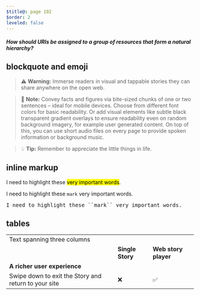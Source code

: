 ```yaml
---
$title@: page 102
$order: 2
leveled: false
---
```


#### *How should URIs be assigned to a group of resources that form a natural hierarchy?*


## blockquote and emoji <a name="blockquote-and-emoji"></a>

> ⚠️ **Warning:** Immerse readers in visual and tappable stories they can share anywhere on the open web.


> 📝 **Note:** Convey facts and figures via bite-sized chunks of one or two sentences – ideal for mobile devices. Choose from different font colors for basic readability. Or add visual elements like subtle black transparent gradient overlays to ensure readability even on random background imagery, for example user generated content. On top of this, you can use short audio files on every page to provide spoken information or background music.


> 💡 **Tip:** Remember to appreciate the little things in life.


## inline markup

I need to highlight these <mark>very important words</mark>.

I need to highlight these ``mark`` very important words</mark>.

<pre>
I need to highlight these ``mark`` very important words</mark>.
</pre>


## tables

<table>
  <tr>
   <td colspan="2">Text spanning three columns
   </td>
  </tr>
  <tr>
   <td>
   </td>
   <td><strong>Single Story</strong>
   </td>
   <td><strong>Web story player</strong>
   </td>
  </tr>
  <tr>
   <td><strong>A richer user experience</strong>
   </td>
   <td>
   </td>
   <td>
   </td>
  </tr>
  <tr>
   <td>Swipe down to exit the Story and return to your site
   </td>
   <td>❌
   </td>
   <td>✅
   </td>
  </tr>
<table>
